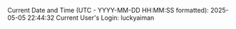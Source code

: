 Current Date and Time (UTC - YYYY-MM-DD HH:MM:SS formatted): 2025-05-05 22:44:32
Current User's Login: luckyaiman
